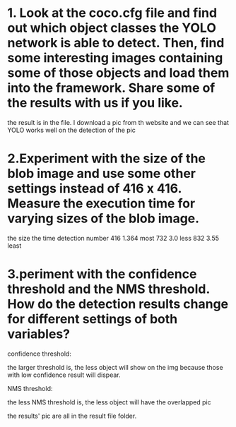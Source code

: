 # 1. Look at the coco.cfg file and find out which object classes the YOLO network is able to detect. Then, find some interesting images containing some of those objects and load them into the framework. Share some of the results with us if you like.

the result is in the file. I download a pic from th website and we can see that YOLO works well on the detection of the pic

# 2.Experiment with the size of the blob image and use some other settings instead of 416 x 416. Measure the execution time for varying sizes of the blob image.

the size  the time  detection number
416         1.364          most
732         3.0            less
832         3.55           least

# 3.periment with the confidence threshold and the NMS threshold. How do the detection results change for different settings of both variables?

confidence threshold:

the larger threshold is, the less object will show on the img because those with low confidence result will dispear.

NMS threshold:

the less NMS threshold is, the less object will have the overlapped pic

the results' pic are all in the result file folder.